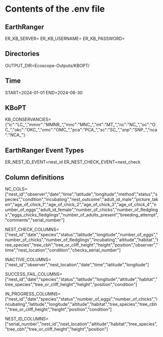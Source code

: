 # Contents of the .env file

## EarthRanger
ER_KB_SERVER=
ER_KB_USERNAME=
ER_KB_PASSWORD=

## Directories
OUTPUT_DIR=Ecoscope-Outputs/KBOPT/

## Time
START=2024-01-01
END=2024-06-30

## KBoPT
KB_CONSERVANCIES={"lc":"LC_","mmnr":"MMNR_","mnc":"MNC_","mt":"MT_","nc":"NC_","oc":"OC_","okc":"OKC_","omc":"OMC_","pca":"PCA_","sc":"SC_","snp":"SNP_","nca":"NCA_"}
                  
## EarthRanger Event Types
ER_NEST_ID_EVENT=nest_id
ER_NEST_CHECK_EVENT=nest_check

## Column definitions
NC_COLS=["nest_id","observer","date","time","latitude","longitude","method","status","species","condition","incubating","nest_outcome","adult_id_male","picture_taken","age_of_chick_1","age_of_chick_2","age_of_chick_3","age_of_chick_4","number_of_eggs","adult_id_female","number_of_chicks","number_of_fledglings","eggs_chicks_fledglings","number_of_adults_present","breeding_attempt","comments","serial_number"]

NEST_CHECK_COLUMNS=["nest_id","date","species","status","latitude","longitude","number_of_eggs","number_of_chicks","number_of_fledglings","incubating","altitude","habitat","tree_species","tree_cbh","tree_or_cliff_height","height","position","observer","time","nest_location","condition","checks_serial_number"]

INACTIVE_COLUMNS=["nest_id","observer","nest_location","date","time","latitude","longitude"]

SUCCESS_FAIL_COLUMNS=["nest_id","date","species","status","latitude","longitude","altitude","habitat","tree_species","tree_or_cliff_height","height","position","condition"]

IN_PROGRESS_COLUMNS=["nest_id","date","species","status","number_of_eggs","number_of_chicks","incubating","latitude","longitude","altitude","habitat","tree_species","tree_cbh","tree_or_cliff_height","height","position","condition"]

NEST_ID_COLUMNS=["serial_number","nest_id","nest_location","altitude","habitat","tree_species","tree_cbh","tree_or_cliff_height","height","position"]
